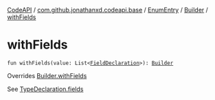 [CodeAPI](../../../index.md) / [com.github.jonathanxd.codeapi.base](../../index.md) / [EnumEntry](../index.md) / [Builder](index.md) / [withFields](.)

# withFields

`fun withFields(value: List<`[`FieldDeclaration`](../../-field-declaration/index.md)`>): `[`Builder`](index.md)

Overrides [Builder.withFields](../../-elements-holder/-builder/with-fields.md)

See [TypeDeclaration.fields](../../-elements-holder/fields.md)

